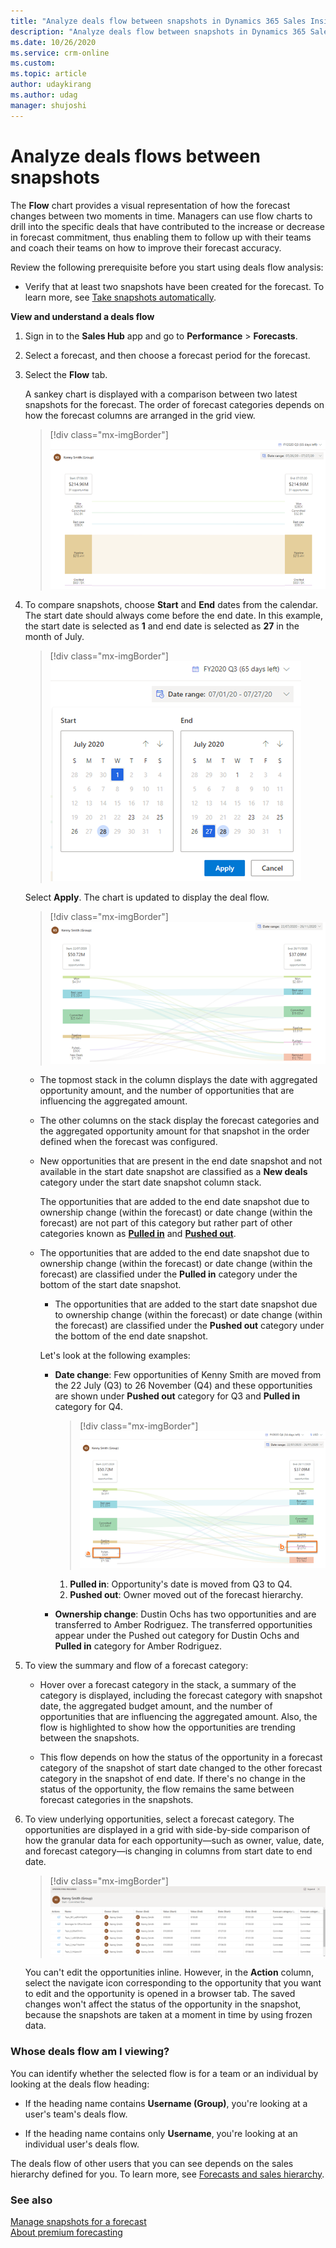 ```yaml
---	
title: "Analyze deals flow between snapshots in Dynamics 365 Sales Insights | MicrosoftDocs"	
description: "Analyze deals flow between snapshots in Dynamics 365 Sales Insights."	
ms.date: 10/26/2020	
ms.service: crm-online
ms.custom: 	
ms.topic: article	
author: udaykirang	
ms.author: udag	
manager: shujoshi	
---	
```


# Analyze deals flows between snapshots	

The **Flow** chart provides a visual representation of how the forecast changes between two moments in time. Managers can use flow charts to drill into the specific deals that have contributed to the increase or decrease in forecast commitment, thus enabling them to follow up with their teams and coach their teams on how to improve their forecast accuracy.	

Review the following prerequisite before you start using deals flow analysis:	

- Verify that at least two snapshots have been created for the forecast. To learn more, see [Take snapshots automatically](manage-snapshots-forecast.md).	

**View and understand a deals flow**	

1.	Sign in to the **Sales Hub** app and go to **Performance** > **Forecasts**.	

2.	Select a forecast, and then choose a forecast period for the forecast.	

3.	Select the **Flow** tab.	

    A sankey chart is displayed with a comparison between two latest snapshots for the forecast. The order of forecast categories depends on how the forecast columns are arranged in the grid view.	

    > [!div class="mx-imgBorder"]	
    > ![Deal flown sankey chart](media/predictive-forecasting-deal-flow-sankey-chart.png "Deal flown sankey chart") 

4.	To compare snapshots, choose **Start** and **End** dates from the calendar. The start date should always come before the end date. In this example, the start date is selected as **1** and end date is selected as **27** in the month of July.	

    > [!div class="mx-imgBorder"]	
    > ![Select start and end dates](media/predictive-forecasting-deal-flow-select-start-end-date.png "Select start and end dates")	
 	
    Select **Apply**. The chart is updated to display the deal flow.	
    > [!div class="mx-imgBorder"]	
    > ![Deal flow chart between dates](media/predictive-forecasting-deal-flow-chart-between-dates.png "Deal flow chart between dates")    	
 	
    - The topmost stack in the column displays the date with aggregated opportunity amount, and the number of opportunities that are influencing the aggregated amount.	
    
    - The other columns on the stack display the forecast categories and the aggregated opportunity amount for that snapshot in the order defined when the forecast was configured.	

    - New opportunities that are present in the end date snapshot and not available in the start date snapshot are classified as a **New deals** category under the start date snapshot column stack. 
    
      The opportunities that are added to the end date snapshot due to ownership change (within the forecast) or date change (within the forecast) are not part of this category but rather part of other categories known as [**Pulled in**](#pulled-in) and [**Pushed out**](#pushed-out). 	
    
	- <a name="pulled-in"></a>The opportunities that are added to the end date snapshot due to ownership change (within the forecast) or date change (within the forecast) are classified under the **Pulled in** category under the bottom of the start date snapshot.   
    
    	- <a name="pushed-out"></a>The opportunities that are added to the start date snapshot due to ownership change (within the forecast) or date change (within the forecast) are classified under the **Pushed out** category under the bottom of the end date snapshot.   
    
        Let's look at the following examples: 
	
        - **Date change**: Few opportunities of Kenny Smith are moved from the 22 July (Q3) to 26 November (Q4) and these opportunities are shown under **Pushed out** category for Q3 and **Pulled in** category for Q4.     

            > [!div class="mx-imgBorder"]	
            > ![Example for pulled in and pushed out](media/predictive-forecasting-deal-flow-chart-kenny-smith.png "Example for pulled in and pushed out")    

            1. **Pulled in**: Opportunity's date is moved from Q3 to Q4.   
            2. **Pushed out**: Owner moved out of the forecast hierarchy.     
        
        - **Ownership change**: Dustin Ochs has two opportunities and are transferred to Amber Rodriguez. The transferred opportunities appear under the Pushed out category for Dustin Ochs and **Pulled in** category for Amber Rodriguez.   
	
5.	To view the summary and flow of a forecast category:	

    -	Hover over a forecast category in the stack, a summary of the category is displayed, including the forecast category with snapshot date, the aggregated budget amount, and the number of opportunities that are influencing the aggregated amount. Also, the flow is highlighted to show how the opportunities are trending between the snapshots.	

    -	This flow depends on how the status of the opportunity in a forecast category of the snapshot of start date changed to the other forecast category in the snapshot of end date. If there's no change in the status of the opportunity, the flow remains the same between forecast categories in the snapshots.	

6.	To view underlying opportunities, select a forecast category. The opportunities are displayed in a grid with side-by-side comparison of how the granular data for each opportunity—such as owner, value, date, and forecast category—is changing in columns from start date to end date.	

    > [!div class="mx-imgBorder"]	
    > ![Underlying opportunities of a forecast category](media/predictive-forecasting-deal-underlying-opportunities-forecast-category.png "Underlying opportunities of a forecast category")	

    You can't edit the opportunities inline. However, in the **Action** column, select the navigate icon corresponding to the opportunity that you want to edit and the opportunity is opened in a browser tab. The saved changes won't affect the status of the opportunity in the snapshot, because the snapshots are taken at a moment in time by using frozen data.	

### Whose deals flow am I viewing?	

You can identify whether the selected flow is for a team or an individual by looking at the deals flow heading:	

-	If the heading name contains **Username (Group)**, you're looking at a user's team's deals flow.	

-	If the heading name contains only **Username**, you're looking at an individual user's deals flow.	

The deals flow of other users that you can see depends on the sales hierarchy defined for you. To learn more, see [Forecasts and sales hierarchy](https://docs.microsoft.com/dynamics365/sales-enterprise/view-forecasts#forecasts-and-sales-hierarchy).	


### See also	

[Manage snapshots for a forecast](manage-snapshots-forecast.md)<br>	
[About premium forecasting](configure-premium-forecasting.md)
